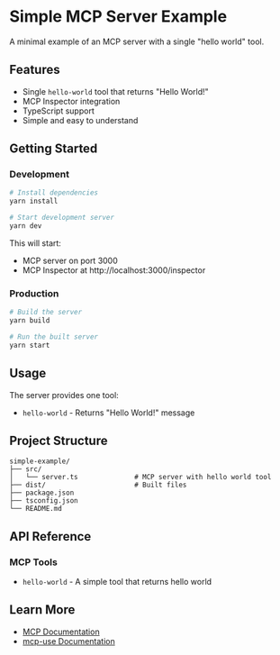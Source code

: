# Simple MCP Server Example

A minimal example of an MCP server with a single "hello world" tool.

## Features

- Single `hello-world` tool that returns "Hello World!"
- MCP Inspector integration
- TypeScript support
- Simple and easy to understand

## Getting Started

### Development

```bash
# Install dependencies
yarn install

# Start development server
yarn dev
```

This will start:
- MCP server on port 3000
- MCP Inspector at http://localhost:3000/inspector

### Production

```bash
# Build the server
yarn build

# Run the built server
yarn start
```

## Usage

The server provides one tool:

- `hello-world` - Returns "Hello World!" message

## Project Structure

```
simple-example/
├── src/
│   └── server.ts              # MCP server with hello world tool
├── dist/                      # Built files
├── package.json
├── tsconfig.json
└── README.md
```

## API Reference

### MCP Tools

- `hello-world` - A simple tool that returns hello world

## Learn More

- [MCP Documentation](https://modelcontextprotocol.io)
- [mcp-use Documentation](https://docs.mcp-use.io)
